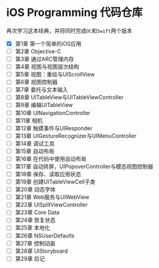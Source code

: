 # iOS Programming 代码仓库

再次学习这本经典，并将同时完成`OC`和`Swift`两个版本

- [x] 第1章 第一个简单的iOS应用
- [ ] 第2章 Objective-C
- [ ] 第3章 通过ARC管理内存
- [ ] 第4章 视图与视图层次结构
- [ ] 第5章 视图：重绘与UIScrollView
- [ ] 第6章 视图控制器
- [ ] 第7章 委托与文本输入
- [ ] 第8章 UITableView与UITableViewController
- [ ] 第9章 编辑UITableView
- [ ] 第10章 UINavigationController
- [ ] 第11章 相机
- [ ] 第12章 触摸事件与UIResponder
- [ ] 第13章 UIGestureRecognizer与UIMenuController
- [ ] 第14章 调试工具
- [ ] 第15章 自动布局
- [ ] 第16章 在代码中使用自动布局
- [ ] 第17章 自动转屏，UIPopoverController与模态视图控制器
- [ ] 第18章 保存、读取应用状态
- [ ] 第19章 创建UITableViewCell子类
- [ ] 第20章 动态字体
- [ ] 第21章 Web服务与UIWebView
- [ ] 第22章 UISplitViewController
- [ ] 第23章 Core Data
- [ ] 第24章 恢复状态
- [ ] 第25章 本地化
- [ ] 第26章 NSUserDefaults
- [ ] 第27章 控制动画
- [ ] 第28章 UIStoryboard
- [ ] 第29章 后记
